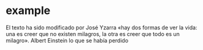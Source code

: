 # example
El texto ha sido modificado por José Yzarra
«hay dos formas de ver la vida: una es creer que no existen milagros, la otra es creer que todo es un milagro». Albert Einstein 
lo que se había perdido